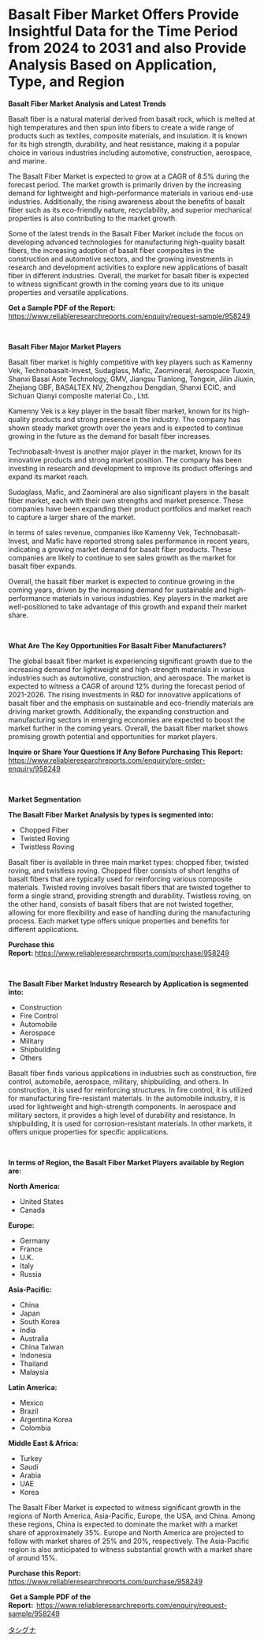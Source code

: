 <p><h1>Basalt Fiber Market Offers Provide Insightful Data for the Time Period from 2024 to 2031 and also Provide Analysis Based on Application, Type, and Region</h1></p><p><strong>Basalt Fiber Market Analysis and Latest Trends</strong></p>
<p><p>Basalt fiber is a natural material derived from basalt rock, which is melted at high temperatures and then spun into fibers to create a wide range of products such as textiles, composite materials, and insulation. It is known for its high strength, durability, and heat resistance, making it a popular choice in various industries including automotive, construction, aerospace, and marine.</p><p>The Basalt Fiber Market is expected to grow at a CAGR of 8.5% during the forecast period. The market growth is primarily driven by the increasing demand for lightweight and high-performance materials in various end-use industries. Additionally, the rising awareness about the benefits of basalt fiber such as its eco-friendly nature, recyclability, and superior mechanical properties is also contributing to the market growth.</p><p>Some of the latest trends in the Basalt Fiber Market include the focus on developing advanced technologies for manufacturing high-quality basalt fibers, the increasing adoption of basalt fiber composites in the construction and automotive sectors, and the growing investments in research and development activities to explore new applications of basalt fiber in different industries. Overall, the market for basalt fiber is expected to witness significant growth in the coming years due to its unique properties and versatile applications.</p></p>
<p><strong>Get a Sample PDF of the Report:&nbsp;</strong> <a href="https://www.reliableresearchreports.com/enquiry/request-sample/958249">https://www.reliableresearchreports.com/enquiry/request-sample/958249</a></p>
<p>&nbsp;</p>
<p><strong>Basalt Fiber Major Market Players</strong></p>
<p><p>Basalt fiber market is highly competitive with key players such as Kamenny Vek, Technobasalt-Invest, Sudaglass, Mafic, Zaomineral, Aerospace Tuoxin, Shanxi Basai Aote Technology, GMV, Jiangsu Tianlong, Tongxin, Jilin Jiuxin, Zhejiang GBF, BASALTEX NV, Zhengzhou Dengdian, Shanxi ECIC, and Sichuan Qianyi composite material Co., Ltd. </p><p>Kamenny Vek is a key player in the basalt fiber market, known for its high-quality products and strong presence in the industry. The company has shown steady market growth over the years and is expected to continue growing in the future as the demand for basalt fiber increases. </p><p>Technobasalt-Invest is another major player in the market, known for its innovative products and strong market position. The company has been investing in research and development to improve its product offerings and expand its market reach. </p><p>Sudaglass, Mafic, and Zaomineral are also significant players in the basalt fiber market, each with their own strengths and market presence. These companies have been expanding their product portfolios and market reach to capture a larger share of the market.</p><p>In terms of sales revenue, companies like Kamenny Vek, Technobasalt-Invest, and Mafic have reported strong sales performance in recent years, indicating a growing market demand for basalt fiber products. These companies are likely to continue to see sales growth as the market for basalt fiber expands.</p><p>Overall, the basalt fiber market is expected to continue growing in the coming years, driven by the increasing demand for sustainable and high-performance materials in various industries. Key players in the market are well-positioned to take advantage of this growth and expand their market share.</p></p>
<p>&nbsp;</p>
<p><strong>What Are The Key Opportunities For Basalt Fiber Manufacturers?</strong></p>
<p><p>The global basalt fiber market is experiencing significant growth due to the increasing demand for lightweight and high-strength materials in various industries such as automotive, construction, and aerospace. The market is expected to witness a CAGR of around 12% during the forecast period of 2021-2026. The rising investments in R&D for innovative applications of basalt fiber and the emphasis on sustainable and eco-friendly materials are driving market growth. Additionally, the expanding construction and manufacturing sectors in emerging economies are expected to boost the market further in the coming years. Overall, the basalt fiber market shows promising growth potential and opportunities for market players.</p></p>
<p><strong>Inquire or Share Your Questions If Any Before Purchasing This Report:</strong> <a href="https://www.reliableresearchreports.com/enquiry/pre-order-enquiry/958249">https://www.reliableresearchreports.com/enquiry/pre-order-enquiry/958249</a></p>
<p>&nbsp;</p>
<p><strong>Market Segmentation</strong></p>
<p><strong>The Basalt Fiber Market Analysis by types is segmented into:</strong></p>
<p><ul><li>Chopped Fiber</li><li>Twisted Roving</li><li>Twistless Roving</li></ul></p>
<p><p>Basalt fiber is available in three main market types: chopped fiber, twisted roving, and twistless roving. Chopped fiber consists of short lengths of basalt fibers that are typically used for reinforcing various composite materials. Twisted roving involves basalt fibers that are twisted together to form a single strand, providing strength and durability. Twistless roving, on the other hand, consists of basalt fibers that are not twisted together, allowing for more flexibility and ease of handling during the manufacturing process. Each market type offers unique properties and benefits for different applications.</p></p>
<p><strong>Purchase this Report:&nbsp;</strong><a href="https://www.reliableresearchreports.com/purchase/958249">https://www.reliableresearchreports.com/purchase/958249</a></p>
<p>&nbsp;</p>
<p><strong>The Basalt Fiber Market Industry Research by Application is segmented into:</strong></p>
<p><ul><li>Construction</li><li>Fire Control</li><li>Automobile</li><li>Aerospace</li><li>Military</li><li>Shipbuilding</li><li>Others</li></ul></p>
<p><p>Basalt fiber finds various applications in industries such as construction, fire control, automobile, aerospace, military, shipbuilding, and others. In construction, it is used for reinforcing structures. In fire control, it is utilized for manufacturing fire-resistant materials. In the automobile industry, it is used for lightweight and high-strength components. In aerospace and military sectors, it provides a high level of durability and resistance. In shipbuilding, it is used for corrosion-resistant materials. In other markets, it offers unique properties for specific applications.</p></p>
<p>&nbsp;</p>
<p><strong>In terms of Region, the Basalt Fiber Market Players available by Region are:</strong></p>
<p>
    <p> <strong> North America: </strong>
        <ul>
            <li>United States</li>
            <li>Canada</li>
        </ul>
        </p> 
    <p> <strong> Europe: </strong>
        <ul>
            <li>Germany</li>
            <li>France</li>
            <li>U.K.</li>
            <li>Italy</li>
            <li>Russia</li>
        </ul>
        </p> 
    <p> <strong> Asia-Pacific: </strong>
        <ul>
            <li>China</li>
            <li>Japan</li>
            <li>South Korea</li>
            <li>India</li>
            <li>Australia</li>
            <li>China Taiwan</li>
            <li>Indonesia</li>
            <li>Thailand</li>
            <li>Malaysia</li>
        </ul>
        </p> 
    <p> <strong> Latin America: </strong>
        <ul>
            <li>Mexico</li>
            <li>Brazil</li>
            <li>Argentina Korea</li>
            <li>Colombia</li>
        </ul>
        </p> 
    <p> <strong> Middle East & Africa: </strong>
        <ul>
            <li>Turkey</li>
            <li>Saudi</li>
            <li>Arabia</li>
            <li>UAE</li>
            <li>Korea</li>
        </ul>
    </p>
    </p>
<p><p>The Basalt Fiber Market is expected to witness significant growth in the regions of North America, Asia-Pacific, Europe, the USA, and China. Among these regions, China is expected to dominate the market with a market share of approximately 35%. Europe and North America are projected to follow with market shares of 25% and 20%, respectively. The Asia-Pacific region is also anticipated to witness substantial growth with a market share of around 15%.</p></p>
<p><strong>Purchase this Report: </strong><a href="https://www.reliableresearchreports.com/purchase/958249">https://www.reliableresearchreports.com/purchase/958249</a></p>
<p>&nbsp;<strong>Get a Sample PDF of the Report:&nbsp;&nbsp;</strong><a href="https://www.reliableresearchreports.com/enquiry/request-sample/958249">https://www.reliableresearchreports.com/enquiry/request-sample/958249</a></p>
<p><strong></strong></p>
<p><p><a href="https://github.com/zekaoe592392/Market-Research-Report-List-1/blob/main/7378985193238.md">タシグナ</a></p></p>